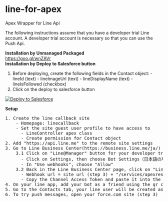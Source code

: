 # line-for-apex
Apex Wrapper for Line Api 

The following instructions assume that you have a developer trial Line account. A developer trial account is necessary so that you can use the Push Api.

<b>Installation by Unmanaged Packaged</b><br/>
https://goo.gl/wnZAVr
<br/>
<b>Installation by Deploy to Salesforce button</b><br/>
  1. Before deploying, create the following fields in the Contact object:
    - lineId (text)
    - lineImageUrl (text)
    - lineDisplayName (text)
    - lineIsFollowed (checkbox)
  2. Click on the deploy to salesforce button<br/>
<a href="https://githubsfdeploy.herokuapp.com?owner=riserice78&repo=line-for-apex">
  <img alt="Deploy to Salesforce"
       src="https://raw.githubusercontent.com/afawcett/githubsfdeploy/master/deploy.png">
</a>

<b>Setup</b>
<pre>
1. Create the line callback site
    - Homepage: linecallback
    - Set the site guest user profile to have access to
      - LineController apex class
      - Create permission for Contact object
2. Add "https://api.line.me" to the remote site settings
3. Go to Line Business Center(https://business.line.me/ja/)
    3.1 Click on "Line@Manager" button for your developer trial line account
      - Click on Settings, then choose Bot Settings（日本語の場合、アカウント設定＞Bot設定）
      - In "Use webhooks", choose "Allow"
    3.2 Back in the Line Business Center page, click on "Line Developers" for your developer trial line account
      - Webhook url = site url (step 3) + "/services/apexrest/restapi"
      - Copy the Channel Access Token and paste it into the LineController apex class's CHANNEL_ACCESS_TOKEN variable.
4. On your line app, add your bot as a friend using the qr code
5. Go to the Contacts tab, your line user will be created as a new Contact. Unfollowing the bot will change the "lineIsFollowed" value.
6. To try push messages, open your force.com site (step 3)
</pre>
